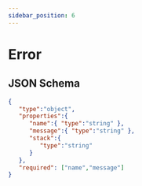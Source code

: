 ```yaml
---
sidebar_position: 6
---
```


# Error 

## JSON Schema

```json
{
   "type":"object",
   "properties":{
      "name":{ "type":"string" },
      "message":{ "type":"string" },
      "stack":{
         "type":"string"
      }
   },
   "required": ["name","message"]
}
```